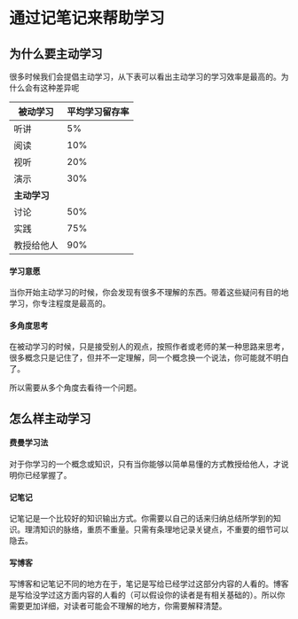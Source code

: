 # 通过记笔记来帮助学习

## 为什么要主动学习

很多时候我们会提倡主动学习，从下表可以看出主动学习的学习效率是最高的。为什么会有这种差异呢

| 被动学习     | 平均学习留存率 |
| ------------ | -------------- |
| 听讲         | 5%             |
| 阅读         | 10%            |
| 视听         | 20%            |
| 演示         | 30%            |
| **主动学习** |                |
| 讨论         | 50%            |
| 实践         | 75%            |
| 教授给他人   | 90%            |

#### 学习意愿

当你开始主动学习的时候，你会发现有很多不理解的东西。带着这些疑问有目的地学习，你专注程度是最高的。

#### 多角度思考

在被动学习的时候，只是接受别人的观点，按照作者或老师的某一种思路来思考，很多概念只是记住了，但并不一定理解，同一个概念换一个说法，你可能就不明白了。

所以需要从多个角度去看待一个问题。

## 怎么样主动学习

#### 费曼学习法

对于你学习的一个概念或知识，只有当你能够以简单易懂的方式教授给他人，才说明你已经掌握了。

#### 记笔记

记笔记是一个比较好的知识输出方式。你需要以自己的话来归纳总结所学到的知识。理清知识的脉络，重质不重量。只需有条理地记录关键点，不重要的细节可以隐去。

#### 写博客

写博客和记笔记不同的地方在于，笔记是写给已经学过这部分内容的人看的。博客是写给没学过这方面内容的人看的（可以假设你的读者是有相关基础的）。所以你需要更加详细，对读者可能会不理解的地方，你需要解释清楚。

